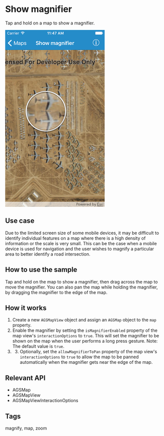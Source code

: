 # Show magnifier

Tap and hold on a map to show a magnifier.

![Image of show magnifier](show-magnifier.png)

## Use case

Due to the limited screen size of some mobile devices, it may be difficult to identify individual features on a map where there is a high density of information or the scale is very small. This can be the case when a mobile device is used for navigation and the user wishes to magnify a particular area to better identify a road intersection.

## How to use the sample

Tap and hold on the map to show a magnifier, then drag across the map to move the magnifier. You can also pan the map while holding the magnifier, by dragging the magnifier to the edge of the map.

## How it works

1. Create a new `AGSMapView` object and assign an `AGSMap` object to the `map` property.
2. Enable the magnifier by setting the `isMagnifierEnabled` property of the map view's `interactionOptions` to `true`. This will set the magnifier to be shown on the map when the user performs a long press gesture. Note: The default value is `true`.
3. 3. Optionally, set the `allowMagnifierToPan` property of the map view's `interactionOptions` to `true` to allow the map to be panned automatically when the magnifier gets near the edge of the map.

## Relevant API

* AGSMap
* AGSMapView
* AGSMapViewInteractionOptions

## Tags

magnify, map, zoom
